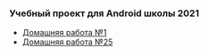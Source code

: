 ### Учебный проект для Android школы 2021

* [Домашняя работа №1][hw01]
* [Домашняя работа №25][hw25]

[hw01]:./hw01
[hw25]:./hw25/readme.md
